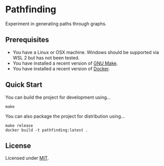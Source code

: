 # Pathfinding

Experiment in generating paths through graphs.

## Prerequisites

* You have a Linux or OSX machine. Windows should be supported via WSL 2 but has not been tested.
* You have installed a recent version of [GNU Make](https://www.gnu.org/software/make/).
* You have installed a recent version of [Docker](https://www.docker.com/).

## Quick Start

You can build the project for development using...

```
make
```

You can also package the project for distribution using...

```
make release
docker build -t pathfinding:latest .
```
## License

Licensed under [MIT](https://choosealicense.com/licenses/mit/).